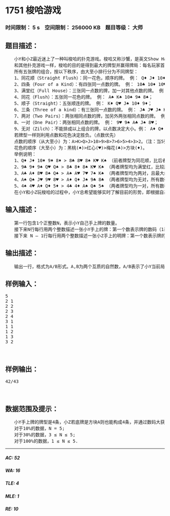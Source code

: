 # 1751 梭哈游戏   
### 时间限制： 5 s&nbsp;&nbsp;&nbsp;&nbsp;空间限制： 256000 KB&nbsp;&nbsp;&nbsp;&nbsp;题目等级： 大师  
## 题目描述：  

<pre>
　　小Y和小Z最近迷上了一种叫梭哈的扑克游戏。梭哈又称沙蟹，是英文Show Hand的音译，是一种使用黑桃、红心、梅花、方片的A到K共52张牌(没有大小王）来进行的扑克牌游戏。  
　　和其他扑克游戏一样，梭哈的目的是得到最大的牌型并赢得牌局：每名玩家首先需要下基本的注额，之后将获得一张底牌，这张牌只有自己知道。普通梭哈游戏的规则是，在发完底牌后的第一轮时，每个玩家都将得到一张明牌（明牌是摆在台面上的，所有人都能看见），拥有最大明牌的玩家首先发言，他可以下注、不下注（让牌）或盖牌（放弃）也可以全压（梭哈），其他玩家可以跟注（有玩家全压时必须全压）、加注或盖牌（放弃），放弃的玩家将无法继续游戏，并且之前押的筹码无法取回。而全压之后将直接把每个人的手牌补充至5张进行最后的判定；第二圈、第三圈和第四圈的进程与第一圈是类似的。最后，每位玩家要比牌型的大小以确定赢家。牌最大的玩家赢得牌局。  
　　所有五张牌的组合，按以下秩序，由大至小排行分为不同牌型：  
　　1、同花顺（Straight Flush）：同一花色，顺序的牌。 例： Q♦ J♦ 10♦ 9♦ 8♦；  
　　2、四条（Four of a Kind）：有四张同一点数的牌。 例： 10♣ 10♦ 10♥ 10♠ 9♥；  
　　3、满堂红（Full House）：三张同一点数的牌，加一对其他点数的牌。 例： 8♣ 8♦ 8♠ K♥ K♠；  
　　4、同花（Flush）：五张同一花色的牌。 例： A♠ K♠ 10♠ 9♠ 8♠；  
　　5、顺子（Straight）：五张顺连的牌。 例： K♦ Q♥ J♠ 10♦ 9♦；  
　　6、三条（Three of a kind）：有三张同一点数的牌。 例： J♣ J♥ J♠ K♦ 9♠；  
　　7、两对（Two Pairs）：两张相同点数的牌，加另外两张相同点数的牌。 例： A♣ A♦ 8♥ 8♠ Q♠；  
　　8、一对（One Pair）：两张相同点数的牌。 例： 9♥ 9♠ A♣ J♠ 8♥；  
　　9、无对（Zilch）：不能排成以上组合的牌，以点数决定大小。例： A♦ Q♦ J♠ 9♣ 8♣。  
　　若牌型一样则利用点数和花色决定胜负。（点数优先）  
　　点数的顺序（从大至小）为：A>K>Q>J>10>9>8>7>6>5>4>3>2。（注：当5张手牌是5 4 3 2 A的时候，A可以看作最小的牌，此时的牌型仍然为顺子，是顺子里面最小的一个）。  
　　花色的顺序（大至小）为：黑桃(♠)>红心(♥)>梅花(♣)>方块(♦)。  
　　举例说明：  
　　1、Q♦ J♦ 10♦ 9♦ 8♦ > 8♣ 8♥ 8♠ K♥ K♠ （前者牌型为同花顺，比后者大）；  
　　2、9♣ 9♦ 9♠ Q♥ Q♠ > 8♣ 8♦ 8♠ K♥ K♠ （两者牌型均为满堂红，比较牌型中三张同一点数的牌9比8大）；  
　　3、A♣ A♦ 8♥ 8♠ Q♠ > A♠ A♥ 7♥ 7♠ K♠ （两者牌型均为两对，且最大的对子相同，此时比较次大的对子，8比7大）；  
　　4、A♠ Q♠ J♥ 9♥ 8♥ > A♦ Q♦ J♠ 9♣ 8♣ （两者牌型均为无对，所有数码均相同，此时比较最大牌的花色，A♠ > A♦）。  
　　5、4♠ 4♥ A♦ Q♦ 5♦ > 4♣ 4♦ A♠ Q♠ 5♠ （两者牌型均为一对，所有数码均相同，此时对4为牌型里最大的部分，因此比较4♠ > 4♣）  
　　在小Y和小Z玩梭哈的过程中，小Y总希望能够实时了解目前的形势，即根据自己手上的牌算出自己的胜率。但是他的编程能力有限，你能帮他完成这个任务么？
</pre>
  
  
## 输入描述：  

<pre>
　　第一行包含1个正整数N，表示小Y自己手上牌的数量。  
　　接下来N行每行用两个整数描述一张小Y手上的牌：第一个数表示牌的数码（1表示A，13表示K，12表示Q，11表示J），第二个数表示牌的花色（1表示黑桃，2表示红心，3表示梅花，4表示方块）。  
　　接下来 N – 1行每行用两个整数描述一张小Z手上的明牌：第一个数表示牌的数码（1表示A，13表示K，12表示Q，11表示J），第二个数表示牌的花色（1表示黑桃，2表示红心，3表示梅花，4表示方块）。
</pre>
  
  
## 输出描述：  

<pre>
　　输出一行，格式为A/B形式。A,B为两个互质的自然数，A/B表示了小Y当前局面下的获胜可能性。特别的，若A为0，则应输出0/1。
</pre>
  
  
## 样例输入：  

<pre>
5  
2 1  
2 2  
2 3  
2 4  
3 1  
1 1  
1 2  
1 3  
3 2
  

</pre>
  
  
## 样例输出：  

<pre>
42/43
  

</pre>
  
  
## 数据范围及提示：  

<pre>
　　小Y手上牌的牌型是4条，小Z若底牌是方块A则也能构成4条，并通过数码大获胜。其他情况下都是小Y获胜。
　　对于10%的数据，N = 5;  
　　对于30%的数据，3 ≤ N ≤ 5;  
　　对于100%的数据，1 ≤ N ≤ 5.
</pre>
  
  
***  

##### AC: 52  
##### WA: 16  
##### TLE: 4  
##### MLE: 1  
##### RE: 10  
